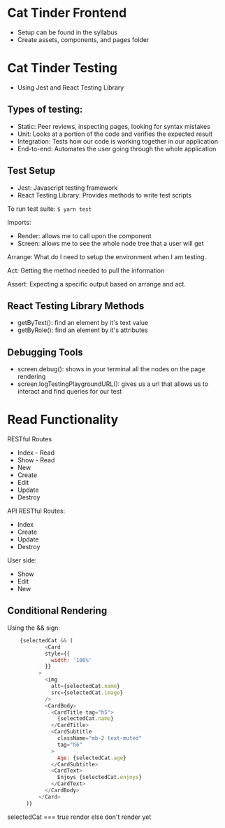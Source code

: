 # Cat Tinder Frontend
- Setup can be found in the syllabus
- Create assets, components, and pages folder


# Cat Tinder Testing
- Using Jest and React Testing Library

## Types of testing:
- Static: Peer reviews, inspecting pages, looking for syntax mistakes
- Unit: Looks at a portion of the code and verifies the expected result
- Integration: Tests how our code is working together in our application
- End-to-end: Automates the user going through the whole application

## Test Setup
- Jest: Javascript testing framework
- React Testing Library: Provides methods to write test scripts

To run test suite:
`$ yarn test`

Imports:
- Render: allows me to call upon the component
- Screen: allows me to see the whole node tree that a user will get


Arrange: What do I need to setup the environment when I am testing.

Act: Getting the method needed to pull the information

Assert: Expecting a specific output based on arrange and act.

## React Testing Library Methods
- getByText(): find an element by it's text value
- getByRole(): find an element by it's attributes

## Debugging Tools
- screen.debug(): shows in your terminal all the nodes on the page rendering
- screen.logTestingPlaygroundURL(): gives us a url that allows us to interact and find queries for our test


# Read Functionality
RESTful Routes
  - Index - Read
  - Show - Read
  - New
  - Create
  - Edit
  - Update
  - Destroy

API RESTful Routes:
- Index
- Create
- Update
- Destroy

User side:
- Show
- Edit
- New

## Conditional Rendering
Using the && sign:
```javascript
    {selectedCat && (
            <Card
            style={{
              width: '100%'
            }}
          >
            <img
              alt={selectedCat.name}
              src={selectedCat.image}
            />
            <CardBody>
              <CardTitle tag="h5">
                {selectedCat.name}
              </CardTitle>
              <CardSubtitle
                className="mb-2 text-muted"
                tag="h6"
              >
                Age: {selectedCat.age}
              </CardSubtitle>
              <CardText>
                Enjoys {selectedCat.enjoys}
              </CardText>
            </CardBody>
          </Card>
      )}
```
selectedCat === true render
else don't render yet